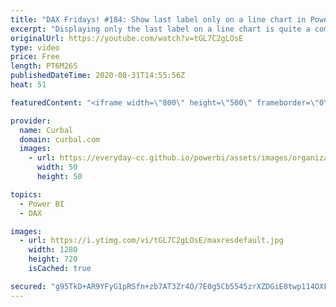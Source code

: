 ```yaml
---
title: "DAX Fridays! #184: Show last label only on a line chart in Power BI"
excerpt: "Displaying only the last label on a line chart is quite a common scenario that is not supported in Power BI by default, so in today's vide I am going to show you how to do that with a little bit of DAX magic!  And sorry I forgot the link to the blog: https://datastud.dev/pages/projects  Here you can"
originalUrl: https://youtube.com/watch?v=tGL7C2gLOsE
type: video
price: Free
length: PT6M26S
publishedDateTime: 2020-08-31T14:55:56Z
heat: 51

featuredContent: "<iframe width=\"800\" height=\"500\" frameborder=\"0\" src=\"https://www.youtube.com/embed/tGL7C2gLOsE\" allow=\"accelerometer; autoplay; encrypted-media; gyroscope; picture-in-picture\" allowfullscreen></iframe>"

provider:
  name: Curbal
  domain: curbal.com
  images:
    - url: https://everyday-cc.github.io/powerbi/assets/images/organizations/curbal.com-50x50.jpg
      width: 50
      height: 50

topics:
  - Power BI
  - DAX

images:
  - url: https://i.ytimg.com/vi/tGL7C2gLOsE/maxresdefault.jpg
    width: 1280
    height: 720
    isCached: true

secured: "g95TkD+AR9YFyG1pRSfn+zb7AT3Zr4O/7E0g5Cb5545zrXZDGiE0twp114OXFo9QqSlVAjGfOOTlT26QtbjDtnEC15MHafVYgZxdpDdrbeGXm3WOJa6LkCvd+pewjuzqeJ3/KAhZsh0IGcN5PC9W3KSgy2oohuemQo9qKCDyaF59zIPh6AkrrBKH77mTcHNYx1crwKUeEZ2/+vnGZITdVAkCTvmyyDvrhfq3KQPgEbieWC9UsoNuFiTEJG/JfE28PQZY1TJnXWhvcxTJbyjgl/3nfdXlqkL7izLUw1R/47sLmL9vYS9KmAlqN0Lp6cF9ndUFPWbUF95dHuVO0kGqufaEIvdzjwlOvmucn5GXC2aXvSuDHdkWortPR2Y5yS71Qvb8hvYL1CpUvlgrVsCXy3dEZZIIviLu6O1EnQEuyJg=;rCHE8ukjzYfhoFKwEX2MEw=="
---
```



